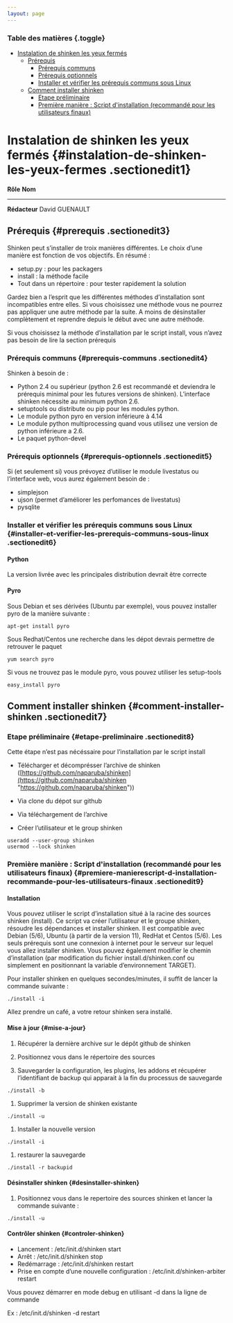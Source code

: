 ```yaml
---
layout: page
---
```


### Table des matières {.toggle}

-   [Instalation de shinken les yeux
    fermés](shinken-10min-start.html#instalation-de-shinken-les-yeux-fermes)
    -   [Prérequis](shinken-10min-start.html#prerequis)
        -   [Prérequis
            communs](shinken-10min-start.html#prerequis-communs)
        -   [Prérequis
            optionnels](shinken-10min-start.html#prerequis-optionnels)
        -   [Installer et vérifier les prérequis communs sous
            Linux](shinken-10min-start.html#installer-et-verifier-les-prerequis-communs-sous-linux)
    -   [Comment installer
        shinken](shinken-10min-start.html#comment-installer-shinken)
        -   [Etape
            préliminaire](shinken-10min-start.html#etape-preliminaire)
        -   [Première manière : Script d'installation (recommandé pour
            les utilisateurs
            finaux)](shinken-10min-start.html#premiere-manierescript-d-installation-recommande-pour-les-utilisateurs-finaux)

Instalation de shinken les yeux fermés {#instalation-de-shinken-les-yeux-fermes .sectionedit1}
======================================

  **Rôle**        **Nom**
  --------------- ----------------
  **Rédacteur**   David GUENAULT

Prérequis {#prerequis .sectionedit3}
---------

Shinken peut s’installer de troix manières différentes. Le choix d’une
manière est fonction de vos objectifs. En résumé :

-   setup.py : pour les packagers
-   install : la méthode facile
-   Tout dans un répertoire : pour tester rapidement la solution

Gardez bien a l’esprit que les différentes méthodes d’installation sont
incompatibles entre elles. Si vous choisissez une méthode vous ne
pourrez pas appliquer une autre méthode par la suite. A moins de
désinstaller complètement et reprendre depuis le début avec une autre
méthode.

Si vous choisissez la méthode d’installation par le script install, vous
n’avez pas besoin de lire la section prérequis

### Prérequis communs {#prerequis-communs .sectionedit4}

Shinken à besoin de :

-   Python 2.4 ou supérieur (python 2.6 est recommandé et deviendra le
    prérequis minimal pour les futures versions de shinken). L’interface
    shinken nécessite au minimum python 2.6.
-   setuptools ou distribute ou pip pour les modules python.
-   Le module python pyro en version inférieure à 4.14
-   Le module python multiprocessing quand vous utilisez une version de
    python inférieure a 2.6.
-   Le paquet python-devel

### Prérequis optionnels {#prerequis-optionnels .sectionedit5}

Si (et seulement si) vous prévoyez d’utiliser le module livestatus ou
l’interface web, vous aurez également besoin de :

-   simplejson
-   ujson (permet d’améliorer les perfomances de livestatus)
-   pysqlite

### Installer et vérifier les prérequis communs sous Linux {#installer-et-verifier-les-prerequis-communs-sous-linux .sectionedit6}

#### Python

La version livrée avec les principales distribution devrait être
correcte

#### Pyro

Sous Debian et ses dérivées (Ubuntu par exemple), vous pouvez installer
pyro de la manière suivante :

~~~
apt-get install pyro
~~~

Sous Redhat/Centos une recherche dans les dépot devrais permettre de
retrouver le paquet

~~~
yum search pyro
~~~

Si vous ne trouvez pas le module pyro, vous pouvez utiliser les
setup-tools

~~~
easy_install pyro
~~~

Comment installer shinken {#comment-installer-shinken .sectionedit7}
-------------------------

### Etape préliminaire {#etape-preliminaire .sectionedit8}

Cette étape n’est pas nécéssaire pour l’installation par le script
install

-   Télécharger et décomprésser l’archive de shinken
    ([https://github.com/naparuba/shinken](https://github.com/naparuba/shinken "https://github.com/naparuba/shinken"))

-   Via clone du dépot sur github

-   Via téléchargement de l’archive

-   Créer l’utilisateur et le group shinken

~~~
useradd --user-group shinken
usermod --lock shinken
~~~

### Première manière : Script d'installation (recommandé pour les utilisateurs finaux) {#premiere-manierescript-d-installation-recommande-pour-les-utilisateurs-finaux .sectionedit9}

#### Installation

Vous pouvez utiliser le script d’installation situé à la racine des
sources shinken (install). Ce script va créer l’utilisateur et le groupe
shinken, résoudre les dépendances et installer shinken. Il est
compatible avec Debian (5/6), Ubuntu (à partir de la version 11), RedHat
et Centos (5/6). Les seuls prérequis sont une connexion à internet pour
le serveur sur lequel vous allez installer shinken. Vous pouvez
également modifier le chemin d’installation (par modification du fichier
install.d/shinken.conf ou simplement en positionnant la variable
d’environnement TARGET).

Pour installer shinken en quelques secondes/minutes, il suffit de lancer
la commande suivante :

~~~
./install -i
~~~

Allez prendre un café, a votre retour shinken sera installé.

#### Mise à jour {#mise-a-jour}

1.  Récupérer la dernière archive sur le dépôt github de shinken

1.  Positionnez vous dans le répertoire des sources

1.  Sauvegarder la configuration, les plugins, les addons et récupérer
    l’identifiant de backup qui apparait à la fin du processus de
    sauvegarde

~~~
./install -b
~~~

1.  Supprimer la version de shinken existante

~~~
./install -u
~~~

1.  Installer la nouvelle version

~~~
./install -i
~~~

1.  restaurer la sauvegarde

~~~
./install -r backupid
~~~

#### Désinstaller shinken {#desinstaller-shinken}

1.  Positionnez vous dans le repertoire des sources shinken et lancer la
    commande suivante :

~~~
./install -u
~~~

#### Contrôler shinken {#controler-shinken}

-   Lancement : /etc/init.d/shinken start
-   Arrêt : /etc/init.d/shinken stop
-   Redémarrage : /etc/init.d/shinken restart
-   Prise en compte d’une nouvelle configuration :
    /etc/init.d/shinken-arbiter restart

Vous pouvez démarrer en mode debug en utilisant -d dans la ligne de
commande

Ex : /etc/init.d/shinken -d restart
